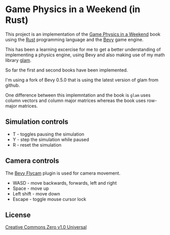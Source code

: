 # Game Physics in a Weekend (in Rust)

This project is an implementation of the [Game Physics in a Weekend] book using
the [Rust] programming language and the [Bevy] game engine.

This has been a learning excercise for me to get a better understanding of
implementing a physics engine, using Bevy and also making use of my math library
[glam].

So far the first and second books have been implemented.

I'm using a fork of Bevy 0.5.0 that is using the latest version of glam from
github.

One difference between this implemntation and the book is `glam` uses column
vectors and column major matrices whereas the book uses row-major matrices.

## Simulation controls

* T - toggles pausing the simulation
* Y - step the simulation while paused
* R - reset the simulation

## Camera controls

The [Bevy Flycam] plugin is used for camera movement.

* WASD - move backwards, forwards, left and right
* Space - move up
* Left shift - move down
* Escape - toggle mouse cursor lock

## License

[Creative Commons Zero v1.0 Universal]

[Game Physics in a Weekend]: https://gamephysicsweekend.github.io
[Rust]: https://www.rust-lang.org
[Bevy]: https://bevyengine.org
[glam]: https://github.com/bitshifter/glam
[Bevy Flycam]: https://github.com/sburris0/bevy_flycam
[Creative Commons Zero v1.0 Universal]: LICENSE
